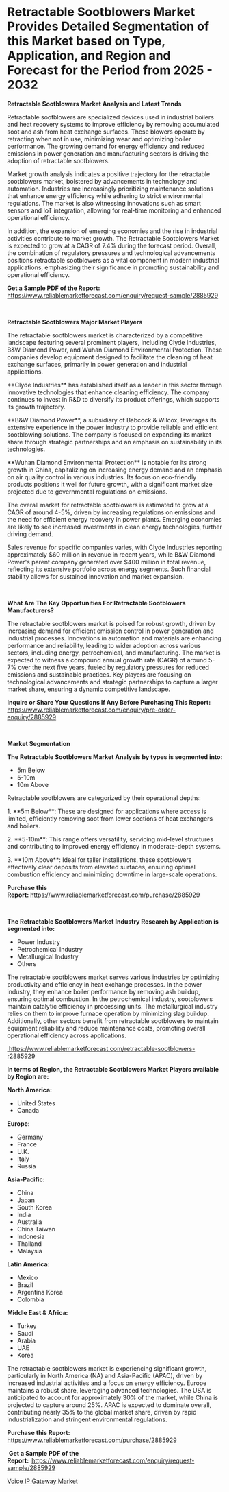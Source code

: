 <p><h1>Retractable Sootblowers Market Provides Detailed Segmentation of this Market based on Type, Application, and Region and Forecast for the Period from 2025 - 2032</h1></p><p><strong>Retractable Sootblowers Market Analysis and Latest Trends</strong></p>
<p><p>Retractable sootblowers are specialized devices used in industrial boilers and heat recovery systems to improve efficiency by removing accumulated soot and ash from heat exchange surfaces. These blowers operate by retracting when not in use, minimizing wear and optimizing boiler performance. The growing demand for energy efficiency and reduced emissions in power generation and manufacturing sectors is driving the adoption of retractable sootblowers.</p><p>Market growth analysis indicates a positive trajectory for the retractable sootblowers market, bolstered by advancements in technology and automation. Industries are increasingly prioritizing maintenance solutions that enhance energy efficiency while adhering to strict environmental regulations. The market is also witnessing innovations such as smart sensors and IoT integration, allowing for real-time monitoring and enhanced operational efficiency.</p><p>In addition, the expansion of emerging economies and the rise in industrial activities contribute to market growth. The Retractable Sootblowers Market is expected to grow at a CAGR of 7.4% during the forecast period. Overall, the combination of regulatory pressures and technological advancements positions retractable sootblowers as a vital component in modern industrial applications, emphasizing their significance in promoting sustainability and operational efficiency.</p></p>
<p><strong>Get a Sample PDF of the Report:&nbsp;</strong> <a href="https://www.reliablemarketforecast.com/enquiry/request-sample/2885929?utm_campaign=2316&utm_medium=2&utm_source=Github&utm_content=ia&utm_term=13032025&utm_id=retractable-sootblowers">https://www.reliablemarketforecast.com/enquiry/request-sample/2885929</a></p>
<p>&nbsp;</p>
<p><strong>Retractable Sootblowers Major Market Players</strong></p>
<p><p>The retractable sootblowers market is characterized by a competitive landscape featuring several prominent players, including Clyde Industries, B&W Diamond Power, and Wuhan Diamond Environmental Protection. These companies develop equipment designed to facilitate the cleaning of heat exchange surfaces, primarily in power generation and industrial applications.</p><p>**Clyde Industries** has established itself as a leader in this sector through innovative technologies that enhance cleaning efficiency. The company continues to invest in R&D to diversify its product offerings, which supports its growth trajectory. </p><p>**B&W Diamond Power**, a subsidiary of Babcock & Wilcox, leverages its extensive experience in the power industry to provide reliable and efficient sootblowing solutions. The company is focused on expanding its market share through strategic partnerships and an emphasis on sustainability in its technologies.</p><p>**Wuhan Diamond Environmental Protection** is notable for its strong growth in China, capitalizing on increasing energy demand and an emphasis on air quality control in various industries. Its focus on eco-friendly products positions it well for future growth, with a significant market size projected due to governmental regulations on emissions.</p><p>The overall market for retractable sootblowers is estimated to grow at a CAGR of around 4-5%, driven by increasing regulations on emissions and the need for efficient energy recovery in power plants. Emerging economies are likely to see increased investments in clean energy technologies, further driving demand.</p><p>Sales revenue for specific companies varies, with Clyde Industries reporting approximately $60 million in revenue in recent years, while B&W Diamond Power's parent company generated over $400 million in total revenue, reflecting its extensive portfolio across energy segments. Such financial stability allows for sustained innovation and market expansion.</p></p>
<p>&nbsp;</p>
<p><strong>What Are The Key Opportunities For Retractable Sootblowers Manufacturers?</strong></p>
<p><p>The retractable sootblowers market is poised for robust growth, driven by increasing demand for efficient emission control in power generation and industrial processes. Innovations in automation and materials are enhancing performance and reliability, leading to wider adoption across various sectors, including energy, petrochemical, and manufacturing. The market is expected to witness a compound annual growth rate (CAGR) of around 5-7% over the next five years, fueled by regulatory pressures for reduced emissions and sustainable practices. Key players are focusing on technological advancements and strategic partnerships to capture a larger market share, ensuring a dynamic competitive landscape.</p></p>
<p><strong>Inquire or Share Your Questions If Any Before Purchasing This Report:</strong> <a href="https://www.reliablemarketforecast.com/enquiry/pre-order-enquiry/2885929?utm_campaign=2316&utm_medium=2&utm_source=Github&utm_content=ia&utm_term=13032025&utm_id=retractable-sootblowers">https://www.reliablemarketforecast.com/enquiry/pre-order-enquiry/2885929</a></p>
<p>&nbsp;</p>
<p><strong>Market Segmentation</strong></p>
<p><strong>The Retractable Sootblowers Market Analysis by types is segmented into:</strong></p>
<p><ul><li>5m Below</li><li>5-10m</li><li>10m Above</li></ul></p>
<p><p>Retractable sootblowers are categorized by their operational depths: </p><p>1. **5m Below**: These are designed for applications where access is limited, efficiently removing soot from lower sections of heat exchangers and boilers. </p><p>2. **5-10m**: This range offers versatility, servicing mid-level structures and contributing to improved energy efficiency in moderate-depth systems. </p><p>3. **10m Above**: Ideal for taller installations, these sootblowers effectively clear deposits from elevated surfaces, ensuring optimal combustion efficiency and minimizing downtime in large-scale operations.</p></p>
<p><strong>Purchase this Report:&nbsp;</strong><a href="https://www.reliablemarketforecast.com/purchase/2885929?utm_campaign=2316&utm_medium=2&utm_source=Github&utm_content=ia&utm_term=13032025&utm_id=retractable-sootblowers">https://www.reliablemarketforecast.com/purchase/2885929</a></p>
<p>&nbsp;</p>
<p><strong>The Retractable Sootblowers Market Industry Research by Application is segmented into:</strong></p>
<p><ul><li>Power Industry</li><li>Petrochemical Industry</li><li>Metallurgical Industry</li><li>Others</li></ul></p>
<p><p>The retractable sootblowers market serves various industries by optimizing productivity and efficiency in heat exchange processes. In the power industry, they enhance boiler performance by removing ash buildup, ensuring optimal combustion. In the petrochemical industry, sootblowers maintain catalytic efficiency in processing units. The metallurgical industry relies on them to improve furnace operation by minimizing slag buildup. Additionally, other sectors benefit from retractable sootblowers to maintain equipment reliability and reduce maintenance costs, promoting overall operational efficiency across applications.</p></p>
<p><a href="https://www.reliablemarketforecast.com/retractable-sootblowers-r2885929?utm_campaign=2316&utm_medium=2&utm_source=Github&utm_content=ia&utm_term=13032025&utm_id=retractable-sootblowers">&nbsp;https://www.reliablemarketforecast.com/retractable-sootblowers-r2885929</a></p>
<p><strong>In terms of Region, the Retractable Sootblowers Market Players available by Region are:</strong></p>
<p>
    <p> <strong> North America: </strong>
        <ul>
            <li>United States</li>
            <li>Canada</li>
        </ul>
        </p> 
    <p> <strong> Europe: </strong>
        <ul>
            <li>Germany</li>
            <li>France</li>
            <li>U.K.</li>
            <li>Italy</li>
            <li>Russia</li>
        </ul>
        </p> 
    <p> <strong> Asia-Pacific: </strong>
        <ul>
            <li>China</li>
            <li>Japan</li>
            <li>South Korea</li>
            <li>India</li>
            <li>Australia</li>
            <li>China Taiwan</li>
            <li>Indonesia</li>
            <li>Thailand</li>
            <li>Malaysia</li>
        </ul>
        </p> 
    <p> <strong> Latin America: </strong>
        <ul>
            <li>Mexico</li>
            <li>Brazil</li>
            <li>Argentina Korea</li>
            <li>Colombia</li>
        </ul>
        </p> 
    <p> <strong> Middle East & Africa: </strong>
        <ul>
            <li>Turkey</li>
            <li>Saudi</li>
            <li>Arabia</li>
            <li>UAE</li>
            <li>Korea</li>
        </ul>
    </p>
    </p>
<p><p>The retractable sootblowers market is experiencing significant growth, particularly in North America (NA) and Asia-Pacific (APAC), driven by increased industrial activities and a focus on energy efficiency. Europe maintains a robust share, leveraging advanced technologies. The USA is anticipated to account for approximately 30% of the market, while China is projected to capture around 25%. APAC is expected to dominate overall, contributing nearly 35% to the global market share, driven by rapid industrialization and stringent environmental regulations.</p></p>
<p><strong>Purchase this Report: </strong><a href="https://www.reliablemarketforecast.com/purchase/2885929?utm_campaign=2316&utm_medium=2&utm_source=Github&utm_content=ia&utm_term=13032025&utm_id=retractable-sootblowers">https://www.reliablemarketforecast.com/purchase/2885929</a></p>
<p>&nbsp;<strong>Get a Sample PDF of the Report:&nbsp;&nbsp;</strong><a href="https://www.reliablemarketforecast.com/enquiry/request-sample/2885929?utm_campaign=2316&utm_medium=2&utm_source=Github&utm_content=ia&utm_term=13032025&utm_id=retractable-sootblowers">https://www.reliablemarketforecast.com/enquiry/request-sample/2885929</a></p>
<p><strong></strong></p>
<p><p><a href="https://github.com/bensemilia864/Market-Research-Report-List-1/blob/main/voice-ip-gateway-market.md?utm_campaign=2316&utm_medium=2&utm_source=Github&utm_content=ia&utm_term=13032025&utm_id=retractable-sootblowers">Voice IP Gateway Market</a></p></p>